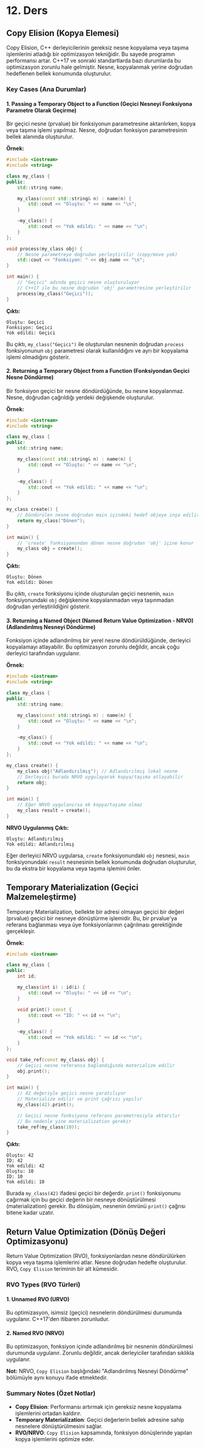 # 12. Ders

## Copy Elision (Kopya Elemesi)

Copy Elision, C++ derleyicilerinin gereksiz nesne kopyalama veya taşıma işlemlerini atladığı bir optimizasyon tekniğidir. Bu sayede programın performansı artar. C++17 ve sonraki standartlarda bazı durumlarda bu optimizasyon zorunlu hale gelmiştir. Nesne, kopyalanmak yerine doğrudan hedeflenen bellek konumunda oluşturulur.

### Key Cases (Ana Durumlar)

#### 1\. Passing a Temporary Object to a Function (Geçici Nesneyi Fonksiyona Parametre Olarak Geçirme)

Bir geçici nesne (prvalue) bir fonksiyonun parametresine aktarılırken, kopya veya taşıma işlemi yapılmaz. Nesne, doğrudan fonksiyon parametresinin bellek alanında oluşturulur.

**Örnek:**

```cpp
#include <iostream>
#include <string>

class my_class {
public:
    std::string name;

    my_class(const std::string& n) : name(n) {
        std::cout << "Oluştu: " << name << "\n";
    }

    ~my_class() {
        std::cout << "Yok edildi: " << name << "\n";
    }
};

void process(my_class obj) {
    // Nesne parametreye doğrudan yerleştirilir (copy/move yok)
    std::cout << "Fonksiyon: " << obj.name << "\n";
}

int main() {
    // "Geçici" adında geçici nesne oluşturuluyor
    // C++17 ile bu nesne doğrudan 'obj' parametresine yerleştirilir
    process(my_class("Geçici"));
}
```

**Çıktı:**

```
Oluştu: Geçici
Fonksiyon: Geçici
Yok edildi: Geçici
```

Bu çıktı, `my_class("Geçici")` ile oluşturulan nesnenin doğrudan `process` fonksiyonunun `obj` parametresi olarak kullanıldığını ve ayrı bir kopyalama işlemi olmadığını gösterir.

#### 2\. Returning a Temporary Object from a Function (Fonksiyondan Geçici Nesne Döndürme)

Bir fonksiyon geçici bir nesne döndürdüğünde, bu nesne kopyalanmaz. Nesne, doğrudan çağrıldığı yerdeki değişkende oluşturulur.

**Örnek:**

```cpp
#include <iostream>
#include <string>

class my_class {
public:
    std::string name;

    my_class(const std::string& n) : name(n) {
        std::cout << "Oluştu: " << name << "\n";
    }

    ~my_class() {
        std::cout << "Yok edildi: " << name << "\n";
    }
};

my_class create() {
    // Döndürülen nesne doğrudan main içindeki hedef objeye inşa edilir
    return my_class("Dönen");
}

int main() {
    // 'create' fonksiyonundan dönen nesne doğrudan 'obj' içine konur
    my_class obj = create();
}
```

**Çıktı:**

```
Oluştu: Dönen
Yok edildi: Dönen
```

Bu çıktı, `create` fonksiyonu içinde oluşturulan geçici nesnenin, `main` fonksiyonundaki `obj` değişkenine kopyalanmadan veya taşınmadan doğrudan yerleştirildiğini gösterir.

#### 3\. Returning a Named Object (Named Return Value Optimization - NRVO) (Adlandırılmış Nesneyi Döndürme)

Fonksiyon içinde adlandırılmış bir yerel nesne döndürüldüğünde, derleyici kopyalamayı atlayabilir. Bu optimizasyon zorunlu değildir, ancak çoğu derleyici tarafından uygulanır.

**Örnek:**

```cpp
#include <iostream>
#include <string>

class my_class {
public:
    std::string name;

    my_class(const std::string& n) : name(n) {
        std::cout << "Oluştu: " << name << "\n";
    }

    ~my_class() {
        std::cout << "Yok edildi: " << name << "\n";
    }
};

my_class create() {
    my_class obj("Adlandırılmış"); // Adlandırılmış lokal nesne
    // Derleyici burada NRVO uygulayarak kopya/taşıma atlayabilir
    return obj;
}

int main() {
    // Eğer NRVO uygulanırsa ek kopya/taşıma olmaz
    my_class result = create();
}
```

**NRVO Uygulanmış Çıktı:**

```
Oluştu: Adlandırılmış
Yok edildi: Adlandırılmış
```

Eğer derleyici NRVO uygularsa, `create` fonksiyonundaki `obj` nesnesi, `main` fonksiyonundaki `result` nesnesinin bellek konumunda doğrudan oluşturulur, bu da ekstra bir kopyalama veya taşıma işlemini önler.

## Temporary Materialization (Geçici Malzemeleştirme)

Temporary Materialization, bellekte bir adresi olmayan geçici bir değeri (prvalue) geçici bir nesneye dönüştürme işlemidir. Bu, bir prvalue'ya referans bağlanması veya üye fonksiyonlarının çağrılması gerektiğinde gerçekleşir.

**Örnek:**

```cpp
#include <iostream>

class my_class {
public:
    int id;

    my_class(int i) : id(i) {
        std::cout << "Oluştu: " << id << "\n";
    }

    void print() const {
        std::cout << "ID: " << id << "\n";
    }

    ~my_class() {
        std::cout << "Yok edildi: " << id << "\n";
    }
};

void take_ref(const my_class& obj) {
    // Geçici nesne referansa bağlandığında materialize edilir
    obj.print();
}

int main() {
    // 42 değeriyle geçici nesne yaratılıyor
    // Materialize edilir ve print çağrısı yapılır
    my_class(42).print();

    // Geçici nesne fonksiyona referans parametresiyle aktarılır
    // Bu nedenle yine materialization gerekir
    take_ref(my_class(10));
}
```

**Çıktı:**

```
Oluştu: 42
ID: 42
Yok edildi: 42
Oluştu: 10
ID: 10
Yok edildi: 10
```

Burada `my_class(42)` ifadesi geçici bir değerdir. `print()` fonksiyonunu çağırmak için bu geçici değerin bir nesneye dönüştürülmesi (materialization) gerekir. Bu dönüşüm, nesnenin ömrünü `print()` çağrısı bitene kadar uzatır.

## Return Value Optimization (Dönüş Değeri Optimizasyonu)

Return Value Optimization (RVO), fonksiyonlardan nesne döndürülürken kopya veya taşıma işlemlerini atlar. Nesne doğrudan hedefte oluşturulur. RVO, `Copy Elision` teriminin bir alt kümesidir.

### RVO Types (RVO Türleri)

#### 1\. Unnamed RVO (URVO)

Bu optimizasyon, isimsiz (geçici) nesnelerin döndürülmesi durumunda uygulanır. C++17'den itibaren zorunludur.

#### 2\. Named RVO (NRVO)

Bu optimizasyon, fonksiyon içinde adlandırılmış bir nesnenin döndürülmesi durumunda uygulanır. Zorunlu değildir, ancak derleyiciler tarafından sıklıkla uygulanır.

**Not:** NRVO, `Copy Elision` başlığındaki "Adlandırılmış Nesneyi Döndürme" bölümüyle aynı konuyu ifade etmektedir.

### Summary Notes (Özet Notlar)

  * **Copy Elision**: Performansı artırmak için gereksiz nesne kopyalama işlemlerini ortadan kaldırır.
  * **Temporary Materialization**: Geçici değerlerin bellek adresine sahip nesnelere dönüştürülmesini sağlar.
  * **RVO/NRVO**: `Copy Elision` kapsamında, fonksiyon dönüşlerinde yapılan kopya işlemlerini optimize eder.